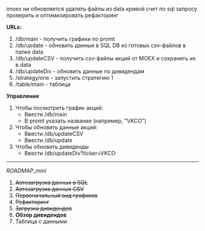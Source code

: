 imoex не обновляется
удалять файлы из data
кривой счет по sql запросу
проверить и оптимизировать
рефакторинг

**URLs:**
1) /db/main -  получить графики по promt
2) /db/update - обновить данные в SQL DB из готовых csv-файлов в папке data
3) /db/updateCSV - получить csv-файлы акций от MOEX и сохранить их в data
4) /db/updateDiv - обновить данные по дивидендам
5) /strategy/one - запустить стратегию 1
6) /table/main - таблица

**Управление**
1) Чтобы посмотреть график акций: 
   * Ввести /db/main
   * В promt указать название (например, "VKCO")
2) Чтобы обновить данные акций:
   * Ввести /db/updateCSV
   * Ввести /db/update
3) Чтобы обновить дивиденды
   * Ввести /db/updateDiv?ticker=VKCO

***

*ROADMAP_mini*
1) ~~Автозагрузка данных в SQL~~
2) ~~Автозагрузка данных CSV~~
3) ~~Первоначальный вид графиков~~
4) ~~Рефакторинг~~
5) ~~Загрузка дивидендов~~
6) **Обзор дивидендов**
7) Таблица с данными

